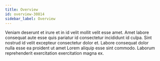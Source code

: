 ```yaml
---
title: Overview
id: overview-30814
sidebar_label: Overview
---
```


Veniam deserunt et irure et in id velit mollit velit esse amet. Amet labore consequat aute esse quis pariatur id consectetur incididunt id culpa. Sint nostrud id velit excepteur consectetur dolor et. Labore consequat dolor nulla esse ea proident ut amet Lorem aliquip esse sint commodo. Laborum reprehenderit exercitation exercitation magna ex.

